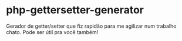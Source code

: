 # php-gettersetter-generator
Gerador de getter/setter que fiz rapidão para me agilizar num trabalho chato. Pode ser útil pra você também!
